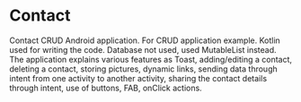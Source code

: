 # Contact
Contact CRUD  Android application. For CRUD application example. Kotlin used for writing the code.
Database not used, used MutableList instead.
The application explains various features as Toast, adding/editing a contact, deleting a contact, storing pictures, dynamic links,  sending data through intent from one activity to another activity, sharing the contact details through intent, use of buttons, FAB, onClick actions.
